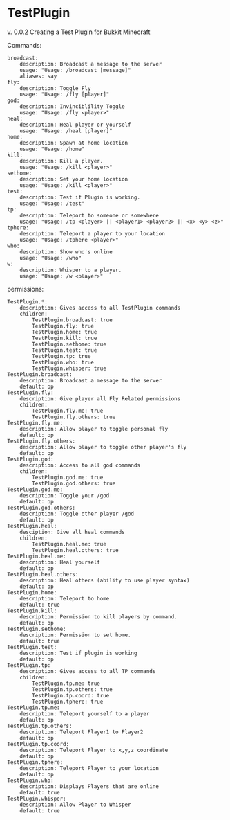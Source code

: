 TestPlugin
==========
v. 0.0.2
Creating a Test Plugin for Bukkit Minecraft

Commands:

    broadcast:
        description: Broadcast a message to the server
        usage: "Usage: /broadcast [message]"
        aliases: say
    fly:
        description: Toggle Fly
        usage: "Usage: /fly [player]"
    god:
        description: Invinciblility Toggle
        usage: "Usage: /fly <player>"
    heal:
        description: Heal player or yourself
        usage: "Usage: /heal [player]"
    home:
        description: Spawn at home location
        usage: "Usage: /home"
    kill:
        description: Kill a player.
        usage: "Usage: /kill <player>"
    sethome:
        description: Set your home location
        usage: "Usage: /kill <player>"
    test:
        description: Test if Plugin is working.
        usage: "Usage: /test"
    tp:
        description: Teleport to someone or somewhere
        usage: "Usage: /tp <player> || <player1> <player2> || <x> <y> <z>"
    tphere:
        description: Teleport a player to your location
        usage: "Usage: /tphere <player>"
    who:
        description: Show who's online
        usage: "Usage: /who"
    w:
        description: Whisper to a player.
        usage: "Usage: /w <player>"
        
permissions:

    TestPlugin.*:
        description: Gives access to all TestPlugin commands
        children:
            TestPlugin.broadcast: true
            TestPlugin.fly: true
            TestPlugin.home: true
            TestPlugin.kill: true
            TestPlugin.sethome: true
            TestPlugin.test: true
            TestPlugin.tp: true
            TestPlugin.who: true
            TestPlugin.whisper: true
    TestPlugin.broadcast:
        description: Broadcast a message to the server
        default: op
    TestPlugin.fly:
        description: Give player all Fly Related permissions
        children:
            TestPlugin.fly.me: true
            TestPlugin.fly.others: true
    TestPlugin.fly.me:
        description: Allow player to toggle personal fly
        default: op
    TestPlugin.fly.others:
        description: Allow player to toggle other player's fly
        default: op
    TestPlugin.god:
        description: Access to all god commands
        children:
            TestPlugin.god.me: true
            TestPlugin.god.others: true
    TestPlugin.god.me:
        description: Toggle your /god
        default: op
    TestPlugin.god.others:
        description: Toggle other player /god
        default: op
    TestPlugin.heal:
        desciption: Give all heal commands
        children:
            TestPlugin.heal.me: true
            TestPlugin.heal.others: true
    TestPlugin.heal.me:
        description: Heal yourself
        default: op
    TestPlugin.heal.others:
        description: Heal others (ability to use player syntax)
        default: op
    TestPlugin.home:
        description: Teleport to home
        default: true
    TestPlugin.kill:
        description: Permission to kill players by command.
        default: op
    TestPlugin.sethome:
        description: Permission to set home.
        default: true
    TestPlugin.test:
        description: Test if plugin is working
        default: op
    TestPlugin.tp:
        description: Gives access to all TP commands
        children:
            TestPlugin.tp.me: true
            TestPlugin.tp.others: true
            TestPlugin.tp.coord: true
            TestPlugin.tphere: true
    TestPlugin.tp.me:
        description: Teleport yourself to a player
        default: op
    TestPlugin.tp.others:
        description: Teleport Player1 to Player2
        default: op
    TestPlugin.tp.coord:
        description: Teleport Player to x,y,z coordinate
        default: op
    TestPlugin.tphere:
        description: Teleport Player to your location
        default: op
    TestPlugin.who:
        description: Displays Players that are online
        default: true
    TestPlugin.whisper:
        description: Allow Player to Whisper
        default: true
